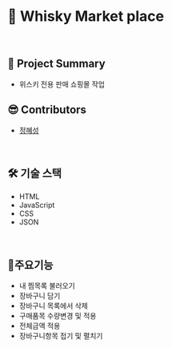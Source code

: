 # 🥃 Whisky Market place
<br>

## 📃 Project Summary
- 위스키 전용 판매 쇼핑몰 작업  

## 😎 Contributors
- [정혜성](https://github.com/hyese95)
<br>

## 🛠 기술 스택
- HTML
- JavaScript
- CSS
- JSON
<br>

## 🔌주요기능
- 내 찜목록 불러오기
- 장바구니 담기
- 장바구니 목록에서 삭제
- 구매품목 수량변경 및 적용
- 전체금액 적용
- 장바구니항목 접기 및 펼치기